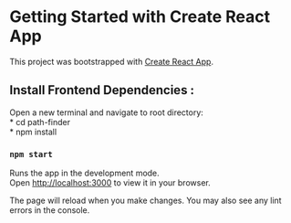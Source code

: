 # Getting Started with Create React App

This project was bootstrapped with [Create React App](https://github.com/facebook/create-react-app).

## Install Frontend Dependencies :

 Open a new terminal and navigate to root directory:  
    * cd path-finder  
    * npm install  

### `npm start`

Runs the app in the development mode.\
Open [http://localhost:3000](http://localhost:3000) to view it in your browser.

The page will reload when you make changes.
You may also see any lint errors in the console.
